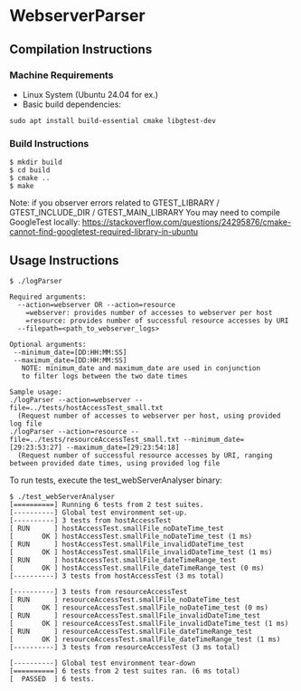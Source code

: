 # WebserverParser

## Compilation Instructions

### Machine Requirements

- Linux System (Ubuntu 24.04 for ex.)
- Basic build dependencies:
```
sudo apt install build-essential cmake libgtest-dev
```

### Build Instructions

```
$ mkdir build
$ cd build
$ cmake ..
$ make
```

Note: if you observer errors related to GTEST_LIBRARY / GTEST_INCLUDE_DIR / GTEST_MAIN_LIBRARY
You may need to compile GoogleTest locally: https://stackoverflow.com/questions/24295876/cmake-cannot-find-googletest-required-library-in-ubuntu

## Usage Instructions

```
$ ./logParser

Required arguments:
  --action=webserver OR --action=resource
    =webserver: provides number of accesses to webserver per host
    =resource: provides number of successful resource accesses by URI
  --filepath=<path_to_webserver_logs>

Optional arguments:
 --minimum_date=[DD:HH:MM:SS]
 --maximum_date=[DD:HH:MM:SS]
   NOTE: minimum_date and maximum_date are used in conjunction
   to filter logs between the two date times

Sample usage:
./logParser --action=webserver --file=../tests/hostAccessTest_small.txt
  (Request number of accesses to webserver per host, using provided log file
./logParser --action=resource --file=../tests/resourceAccessTest_small.txt --minimum_date=[29:23:53:27] --maximum_date=[29:23:54:18]
  (Request number of successful resource accesses by URI, ranging between provided date times, using provided log file
```

To run tests, execute the test_webServerAnalyser binary:
```
$ ./test_webServerAnalyser
[==========] Running 6 tests from 2 test suites.
[----------] Global test environment set-up.
[----------] 3 tests from hostAccessTest
[ RUN      ] hostAccessTest.smallFile_noDateTime_test
[       OK ] hostAccessTest.smallFile_noDateTime_test (1 ms)
[ RUN      ] hostAccessTest.smallFile_invalidDateTime_test
[       OK ] hostAccessTest.smallFile_invalidDateTime_test (1 ms)
[ RUN      ] hostAccessTest.smallFile_dateTimeRange_test
[       OK ] hostAccessTest.smallFile_dateTimeRange_test (0 ms)
[----------] 3 tests from hostAccessTest (3 ms total)

[----------] 3 tests from resourceAccessTest
[ RUN      ] resourceAccessTest.smallFile_noDateTime_test
[       OK ] resourceAccessTest.smallFile_noDateTime_test (0 ms)
[ RUN      ] resourceAccessTest.smallFile_invalidDateTime_test
[       OK ] resourceAccessTest.smallFile_invalidDateTime_test (1 ms)
[ RUN      ] resourceAccessTest.smallFile_dateTimeRange_test
[       OK ] resourceAccessTest.smallFile_dateTimeRange_test (1 ms)
[----------] 3 tests from resourceAccessTest (3 ms total)

[----------] Global test environment tear-down
[==========] 6 tests from 2 test suites ran. (6 ms total)
[  PASSED  ] 6 tests.
```
